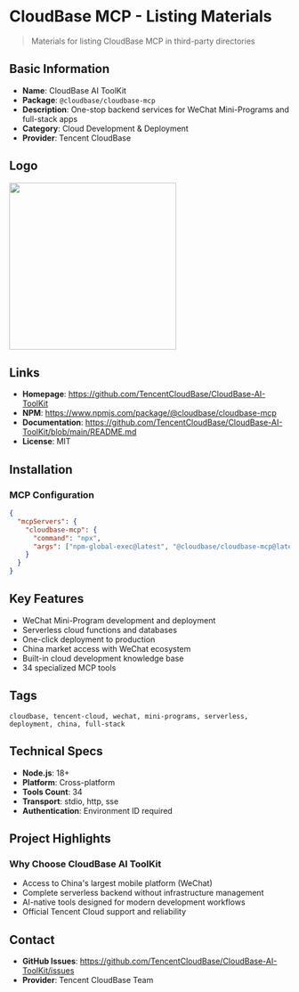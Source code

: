 # CloudBase MCP - Listing Materials

> Materials for listing CloudBase MCP in third-party directories

## Basic Information

- **Name**: CloudBase AI ToolKit
- **Package**: `@cloudbase/cloudbase-mcp`
- **Description**: One-stop backend services for WeChat Mini-Programs and full-stack apps
- **Category**: Cloud Development & Deployment
- **Provider**: Tencent CloudBase

## Logo

<img src="https://7463-tcb-advanced-a656fc-1257967285.tcb.qcloud.la/mcp/cloudbase-logo.svg"  width="300"/>

## Links

- **Homepage**: https://github.com/TencentCloudBase/CloudBase-AI-ToolKit
- **NPM**: https://www.npmjs.com/package/@cloudbase/cloudbase-mcp
- **Documentation**: https://github.com/TencentCloudBase/CloudBase-AI-ToolKit/blob/main/README.md
- **License**: MIT

## Installation

### MCP Configuration
```json
{
  "mcpServers": {
    "cloudbase-mcp": {
      "command": "npx",
      "args": ["npm-global-exec@latest", "@cloudbase/cloudbase-mcp@latest"]
    }
  }
}
```



## Key Features

- WeChat Mini-Program development and deployment
- Serverless cloud functions and databases  
- One-click deployment to production
- China market access with WeChat ecosystem
- Built-in cloud development knowledge base
- 34 specialized MCP tools

## Tags

```
cloudbase, tencent-cloud, wechat, mini-programs, serverless, deployment, china, full-stack
```

## Technical Specs

- **Node.js**: 18+
- **Platform**: Cross-platform
- **Tools Count**: 34
- **Transport**: stdio, http, sse
- **Authentication**: Environment ID required



## Project Highlights

### Why Choose CloudBase AI ToolKit

- Access to China's largest mobile platform (WeChat)
- Complete serverless backend without infrastructure management
- AI-native tools designed for modern development workflows
- Official Tencent Cloud support and reliability

## Contact

- **GitHub Issues**: https://github.com/TencentCloudBase/CloudBase-AI-ToolKit/issues
- **Provider**: Tencent CloudBase Team 